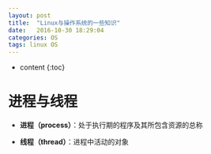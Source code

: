 ```yaml
---
layout: post
title:  "Linux与操作系统的一些知识"
date:   2016-10-30 18:29:04
categories: OS
tags: linux OS
---
```

* content
{:toc}



# 进程与线程 #

- **进程（process）**：处于执行期的程序及其所包含资源的总称

- **线程（thread）**：进程中活动的对象

